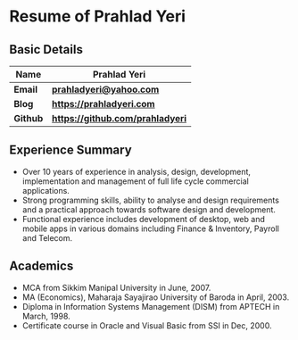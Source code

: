 # Resume of Prahlad Yeri

## Basic Details

| Name        | Prahlad Yeri					|
|-------------| ------------------------------- |
| **Email**       | **prahladyeri@yahoo.com**           |
| **Blog**        | **https://prahladyeri.com**         |
| **Github**      | **https://github.com/prahladyeri**  |


## Experience Summary

- Over 10 years of experience in analysis, design, development, implementation and management of full life cycle commercial applications. 
- Strong programming skills, ability to analyse and design requirements and a practical approach towards software design and development.
- Functional experience includes development of desktop, web and mobile apps in various domains including Finance & Inventory, Payroll and Telecom.

## Academics

- MCA from Sikkim Manipal University in June, 2007.
- MA (Economics), Maharaja Sayajirao University of Baroda in April, 2003.
- Diploma in Information Systems Management (DISM) from APTECH in March, 1998.
- Certificate course in Oracle and Visual Basic from SSI in Dec, 2000.